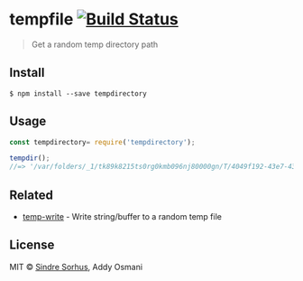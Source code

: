# tempfile [![Build Status](https://travis-ci.org/addyosmani/tempdirectory.svg?branch=master)](https://travis-ci.org/addyosmani/tempdirectory)

> Get a random temp directory path


## Install

```
$ npm install --save tempdirectory
```


## Usage

```js
const tempdirectory= require('tempdirectory');

tempdir();
//=> '/var/folders/_1/tk89k8215ts0rg0kmb096nj80000gn/T/4049f192-43e7-43b2-98d9-094e6760861b'
```

## Related

- [temp-write](https://github.com/sindresorhus/temp-write) - Write string/buffer to a random temp file


## License

MIT © [Sindre Sorhus](http://sindresorhus.com), Addy Osmani
